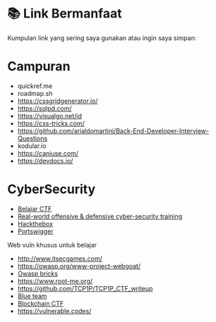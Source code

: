 # 📚 Link Bermanfaat

Kumpulan link yang sering saya gunakan atau ingin saya simpan:
# Campuran
- quickref.me  
- roadmap.sh  
- https://cssgridgenerator.io/  
- https://sqlpd.com/  
- https://visualgo.net/id  
- https://css-tricks.com/
- https://github.com/arialdomartini/Back-End-Developer-Interview-Questions  
- kodular.io  
- https://caniuse.com/
- https://devdocs.io/

# CyberSecurity
- [Belajar CTF](https://overthewire.org/wargames/)  
- [Real-world offensive & defensive cyber-security training](https://tryhackme.com/)  
- [Hackthebox](https://www.hackthebox.com/)
- [Portswigger](https://portswigger.net/)  


Web vuln khusus untuk belajar
- http://www.itsecgames.com/  
- https://owasp.org/www-project-webgoat/  
- [Owasp bricks](https://sechow.com/bricks/)  
- https://www.root-me.org/  
- https://github.com/TCP1P/TCP1P_CTF_writeup
- [Blue team](https://cyberdefenders.org/)  
- [Blockchain CTF](https://casinoheist.xyz/)  
- https://vulnerable.codes/  